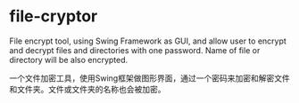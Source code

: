 # file-cryptor
File encrypt tool, using Swing Framework as GUI, and allow user to encrypt and decrypt files and directories with one password. Name of file or directory will be also encrypted.

一个文件加密工具，使用Swing框架做图形界面，通过一个密码来加密和解密文件和文件夹。文件或文件夹的名称也会被加密。
